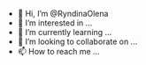 - 👋 Hi, I’m @RyndinaOlena
- 👀 I’m interested in ...
- 🌱 I’m currently learning ...
- 💞️ I’m looking to collaborate on ...
- 📫 How to reach me ...

<!---
RyndinaOlena/RyndinaOlena is a ✨ special ✨ repository because its `README.md` (this file) appears on your GitHub profile.
You can click the Preview link to take a look at your changes.
--->

